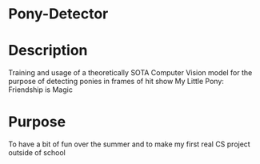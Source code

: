 # Pony-Detector

# Description

Training and usage of a theoretically SOTA Computer Vision model for the purpose of detecting ponies in frames of hit show My Little Pony: Friendship is Magic

# Purpose

To have a bit of fun over the summer and to make my first real CS project outside of school
